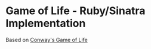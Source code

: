 # Game of Life - Ruby/Sinatra Implementation

Based on [Conway's Game of Life](http://en.wikipedia.org/wiki/Conway's_Game_of_Life)